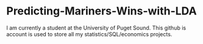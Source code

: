 # Predicting-Mariners-Wins-with-LDA

I am currently a student at the University of Puget Sound. This github is account is used to store all my statistics/SQL/economics projects.
